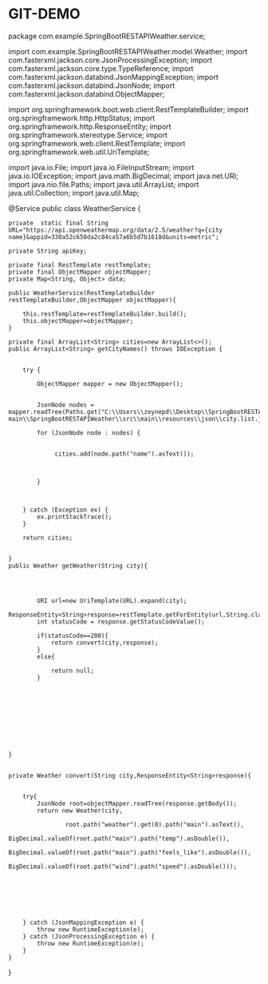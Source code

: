 # GIT-DEMO
package com.example.SpringBootRESTAPIWeather.service;


import com.example.SpringBootRESTAPIWeather.model.Weather;
import com.fasterxml.jackson.core.JsonProcessingException;
import com.fasterxml.jackson.core.type.TypeReference;
import com.fasterxml.jackson.databind.JsonMappingException;
import com.fasterxml.jackson.databind.JsonNode;
import com.fasterxml.jackson.databind.ObjectMapper;

import org.springframework.boot.web.client.RestTemplateBuilder;
import org.springframework.http.HttpStatus;
import org.springframework.http.ResponseEntity;
import org.springframework.stereotype.Service;
import org.springframework.web.client.RestTemplate;
import org.springframework.web.util.UriTemplate;

import java.io.File;
import java.io.FileInputStream;
import java.io.IOException;
import java.math.BigDecimal;
import java.net.URI;
import java.nio.file.Paths;
import java.util.ArrayList;
import java.util.Collection;
import java.util.Map;


@Service
public class WeatherService {






    private  static final String URL="https://api.openweathermap.org/data/2.5/weather?q={city name}&appid=330a52c650da2c84ca57a6b5d7b1618d&units=metric";

    private String apiKey;

    private final RestTemplate restTemplate;
    private final ObjectMapper objectMapper;
    private Map<String, Object> data;

    public WeatherService(RestTemplateBuilder restTemplateBuilder,ObjectMapper objectMapper){

        this.restTemplate=restTemplateBuilder.build();
        this.objectMapper=objectMapper;
    }

    private final ArrayList<String> cities=new ArrayList<>();
    public ArrayList<String> getCityNames() throws IOException {


        try {

            ObjectMapper mapper = new ObjectMapper();


            JsonNode nodes = mapper.readTree(Paths.get("C:\\Users\\zeynepd\\Desktop\\SpringBootRESTAPIWeather-main\\SpringBootRESTAPIWeather\\src\\main\\resources\\json\\city.list.json").toFile());

            for (JsonNode node : nodes) {


                 cities.add(node.path("name").asText());



            }



        } catch (Exception ex) {
            ex.printStackTrace();
        }

        return cities;


    }
    public Weather getWeather(String city){




            URI url=new UriTemplate(URL).expand(city);
            ResponseEntity<String>response=restTemplate.getForEntity(url,String.class);
            int statusCode = response.getStatusCodeValue();

            if(statusCode==200){
                return convert(city,response);
            }
            else{

                return null;
            }










    }


    private Weather convert(String city,ResponseEntity<String>response){


        try{
            JsonNode root=objectMapper.readTree(response.getBody());
            return new Weather(city,

                    root.path("weather").get(0).path("main").asText(),
                    BigDecimal.valueOf(root.path("main").path("temp").asDouble()),
                     BigDecimal.valueOf(root.path("main").path("feels_like").asDouble()),
                    BigDecimal.valueOf(root.path("wind").path("speed").asDouble()));







        } catch (JsonMappingException e) {
            throw new RuntimeException(e);
        } catch (JsonProcessingException e) {
            throw new RuntimeException(e);
        }
    }

}

